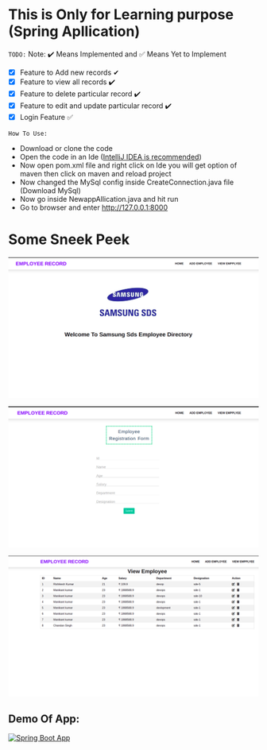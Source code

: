 # This is Only for Learning purpose (Spring Apllication)
`TODO:` Note: ✔️ Means Implemented and ✅ Means Yet to Implement
- [X] Feature to Add new records ✔
- [X] Feature to view all records ✔️
- [X] Feature to delete particular record ✔️
- [X] Feature to edit and update particular record ✔️
- [X] Login Feature ✅

`How To Use:`
- Download or clone the code
- Open the code in an Ide ([IntelliJ IDEA is recommended](https://www.jetbrains.com/idea/download/#section=linux))
- Now open pom.xml file and right click on Ide you will get option of maven then click on maven and reload project
- Now changed the MySql config inside CreateConnection.java file (Download MySql)
- Now go inside NewappAllication.java and hit run
- Go to browser and enter http://127.0.0.1:8000 
# Some Sneek Peek
![](https://github.com/devil-cyber/asset/raw/main/sds1.png)

![](https://github.com/devil-cyber/asset/raw/main/sds2.png)

![](https://github.com/devil-cyber/asset/raw/main/sds3.png)

## Demo Of App:
[![Spring Boot App](https://res.cloudinary.com/marcomontalbano/image/upload/v1645090650/video_to_markdown/images/youtube--3go4cDR4FfA-c05b58ac6eb4c4700831b2b3070cd403.jpg)](https://youtu.be/3go4cDR4FfA "Spring Boot Aapp")
